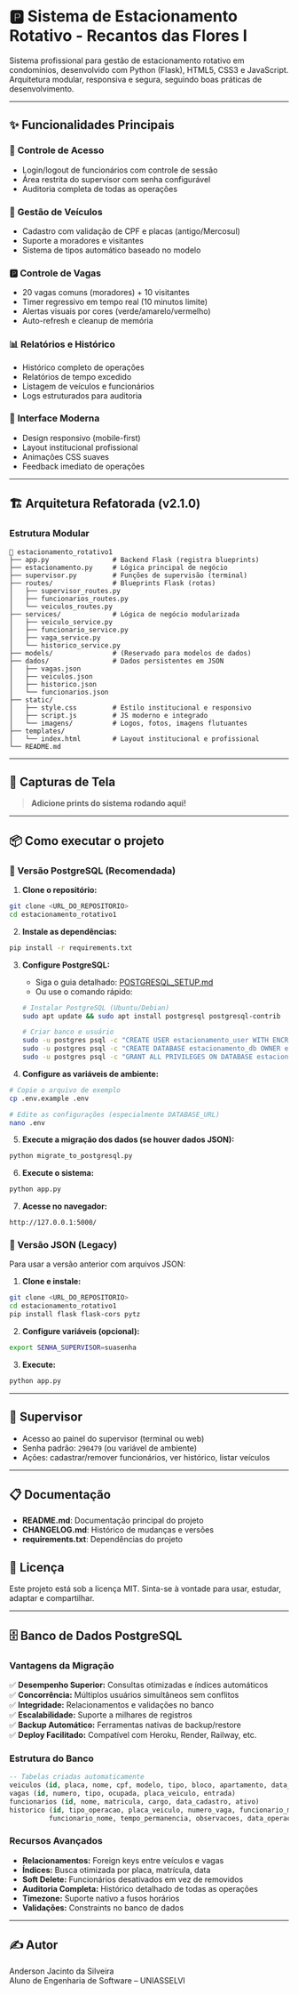 # 🅿️ Sistema de Estacionamento Rotativo - Recantos das Flores I

Sistema profissional para gestão de estacionamento rotativo em condomínios, desenvolvido com Python (Flask), HTML5, CSS3 e JavaScript. Arquitetura modular, responsiva e segura, seguindo boas práticas de desenvolvimento.

---

## ✨ Funcionalidades Principais

### 🔐 **Controle de Acesso**
- Login/logout de funcionários com controle de sessão
- Área restrita do supervisor com senha configurável
- Auditoria completa de todas as operações

### 🚗 **Gestão de Veículos**
- Cadastro com validação de CPF e placas (antigo/Mercosul)
- Suporte a moradores e visitantes
- Sistema de tipos automático baseado no modelo

### 🅿️ **Controle de Vagas**
- 20 vagas comuns (moradores) + 10 visitantes
- Timer regressivo em tempo real (10 minutos limite)
- Alertas visuais por cores (verde/amarelo/vermelho)
- Auto-refresh e cleanup de memória

### 📊 **Relatórios e Histórico**
- Histórico completo de operações
- Relatórios de tempo excedido
- Listagem de veículos e funcionários
- Logs estruturados para auditoria

### 🎨 **Interface Moderna**
- Design responsivo (mobile-first)
- Layout institucional profissional
- Animações CSS suaves
- Feedback imediato de operações

---

## 🏗️ Arquitetura Refatorada (v2.1.0)

### Estrutura Modular

```
📁 estacionamento_rotativo1
├── app.py                # Backend Flask (registra blueprints)
├── estacionamento.py     # Lógica principal de negócio
├── supervisor.py         # Funções de supervisão (terminal)
├── routes/               # Blueprints Flask (rotas)
│   ├── supervisor_routes.py
│   ├── funcionarios_routes.py
│   └── veiculos_routes.py
├── services/             # Lógica de negócio modularizada
│   ├── veiculo_service.py
│   ├── funcionario_service.py
│   ├── vaga_service.py
│   └── historico_service.py
├── models/               # (Reservado para modelos de dados)
├── dados/                # Dados persistentes em JSON
│   ├── vagas.json
│   ├── veiculos.json
│   ├── historico.json
│   └── funcionarios.json
├── static/
│   ├── style.css         # Estilo institucional e responsivo
│   ├── script.js         # JS moderno e integrado
│   └── imagens/          # Logos, fotos, imagens flutuantes
├── templates/
│   └── index.html        # Layout institucional e profissional
└── README.md
```

---

## 📸 Capturas de Tela

> **Adicione prints do sistema rodando aqui!**

---

## 📦 Como executar o projeto

### 🐘 Versão PostgreSQL (Recomendada)

1. **Clone o repositório:**
```bash
git clone <URL_DO_REPOSITORIO>
cd estacionamento_rotativo1
```

2. **Instale as dependências:**
```bash
pip install -r requirements.txt
```

3. **Configure PostgreSQL:**
   - Siga o guia detalhado: [POSTGRESQL_SETUP.md](POSTGRESQL_SETUP.md)
   - Ou use o comando rápido:
   ```bash
   # Instalar PostgreSQL (Ubuntu/Debian)
   sudo apt update && sudo apt install postgresql postgresql-contrib
   
   # Criar banco e usuário
   sudo -u postgres psql -c "CREATE USER estacionamento_user WITH ENCRYPTED PASSWORD 'sua_senha_segura';"
   sudo -u postgres psql -c "CREATE DATABASE estacionamento_db OWNER estacionamento_user;"
   sudo -u postgres psql -c "GRANT ALL PRIVILEGES ON DATABASE estacionamento_db TO estacionamento_user;"
   ```

4. **Configure as variáveis de ambiente:**
```bash
# Copie o arquivo de exemplo
cp .env.example .env

# Edite as configurações (especialmente DATABASE_URL)
nano .env
```

5. **Execute a migração dos dados (se houver dados JSON):**
```bash
python migrate_to_postgresql.py
```

6. **Execute o sistema:**
```bash
python app.py
```

7. **Acesse no navegador:**
```
http://127.0.0.1:5000/
```

### 📁 Versão JSON (Legacy)

Para usar a versão anterior com arquivos JSON:

1. **Clone e instale:**
```bash
git clone <URL_DO_REPOSITORIO>
cd estacionamento_rotativo1
pip install flask flask-cors pytz
```

2. **Configure variáveis (opcional):**
```bash
export SENHA_SUPERVISOR=suasenha
```

3. **Execute:**
```bash
python app.py
```

---

## 🔐 Supervisor
- Acesso ao painel do supervisor (terminal ou web)
- Senha padrão: `290479` (ou variável de ambiente)
- Ações: cadastrar/remover funcionários, ver histórico, listar veículos

---

## 📋 Documentação

- **README.md**: Documentação principal do projeto
- **CHANGELOG.md**: Histórico de mudanças e versões
- **requirements.txt**: Dependências do projeto

## 📄 Licença

Este projeto está sob a licença MIT. Sinta-se à vontade para usar, estudar, adaptar e compartilhar.

---

## 🗄️ Banco de Dados PostgreSQL

### Vantagens da Migração

✅ **Desempenho Superior:** Consultas otimizadas e índices automáticos  
✅ **Concorrência:** Múltiplos usuários simultâneos sem conflitos  
✅ **Integridade:** Relacionamentos e validações no banco  
✅ **Escalabilidade:** Suporte a milhares de registros  
✅ **Backup Automático:** Ferramentas nativas de backup/restore  
✅ **Deploy Facilitado:** Compatível com Heroku, Render, Railway, etc.

### Estrutura do Banco

```sql
-- Tabelas criadas automaticamente
veiculos (id, placa, nome, cpf, modelo, tipo, bloco, apartamento, data_cadastro)
vagas (id, numero, tipo, ocupada, placa_veiculo, entrada)
funcionarios (id, nome, matricula, cargo, data_cadastro, ativo)
historico (id, tipo_operacao, placa_veiculo, numero_vaga, funcionario_matricula, 
          funcionario_nome, tempo_permanencia, observacoes, data_operacao)
```

### Recursos Avançados

- **Relacionamentos:** Foreign keys entre veículos e vagas
- **Índices:** Busca otimizada por placa, matrícula, data
- **Soft Delete:** Funcionários desativados em vez de removidos
- **Auditoria Completa:** Histórico detalhado de todas as operações
- **Timezone:** Suporte nativo a fusos horários
- **Validações:** Constraints no banco de dados

---

## ✍️ Autor

Anderson Jacinto da Silveira  
Aluno de Engenharia de Software – UNIASSELVI